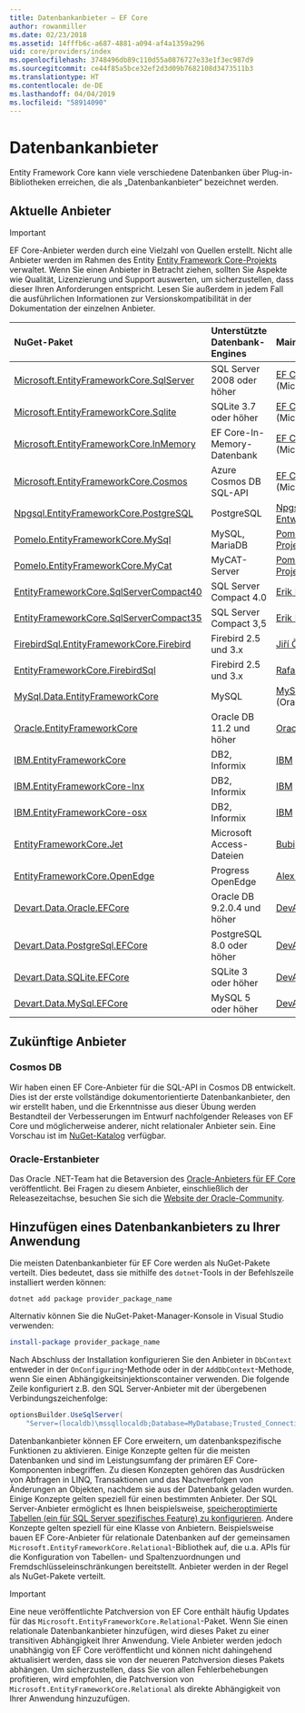 ```yaml
---
title: Datenbankanbieter – EF Core
author: rowanmiller
ms.date: 02/23/2018
ms.assetid: 14fffb6c-a687-4881-a094-af4a1359a296
uid: core/providers/index
ms.openlocfilehash: 3748496db89c110d55a0876727e33e1f3ec987d9
ms.sourcegitcommit: ce44f85a5bce32ef2d3d09b7682108d3473511b3
ms.translationtype: HT
ms.contentlocale: de-DE
ms.lasthandoff: 04/04/2019
ms.locfileid: "58914090"
---
```

# <a name="database-providers"></a>Datenbankanbieter

Entity Framework Core kann viele verschiedene Datenbanken über Plug-in-Bibliotheken erreichen, die als „Datenbankanbieter“ bezeichnet werden.

## <a name="current-providers"></a>Aktuelle Anbieter
> [!IMPORTANT]  
> EF Core-Anbieter werden durch eine Vielzahl von Quellen erstellt. Nicht alle Anbieter werden im Rahmen des Entity [Entity Framework Core-Projekts](https://github.com/aspnet/EntityFrameworkCore) verwaltet. Wenn Sie einen Anbieter in Betracht ziehen, sollten Sie Aspekte wie Qualität, Lizenzierung und Support auswerten, um sicherzustellen, dass dieser Ihren Anforderungen entspricht. Lesen Sie außerdem in jedem Fall die ausführlichen Informationen zur Versionskompatibilität in der Dokumentation der einzelnen Anbieter.

| NuGet-Paket                                                                                                        | Unterstützte Datenbank-Engines | Maintainer/Anbieter                                                           | Hinweise/Anforderungen | Nützliche Links                                                                                                                                                                                       |
|:---------------------------------------------------------------------------------------------------------------------|:---------------------------|:------------------------------------------------------------------------------|:---------------------|:---------------------------------------------------------------------------------------------------------------------------------------------------------------------------------------------------|
| [Microsoft.EntityFrameworkCore.SqlServer](https://www.nuget.org/packages/Microsoft.EntityFrameworkCore.SqlServer)    | SQL Server 2008 oder höher    | [EF Core-Projekt](https://github.com/aspnet/EntityFrameworkCore/) (Microsoft) |                      | [Docs](xref:core/providers/sql-server/index)                                                                                                                                                       |
| [Microsoft.EntityFrameworkCore.Sqlite](https://www.nuget.org/packages/Microsoft.EntityFrameworkCore.Sqlite)          | SQLite 3.7 oder höher         | [EF Core-Projekt](https://github.com/aspnet/EntityFrameworkCore/) (Microsoft) |                      | [Docs](xref:core/providers/sqlite/index)                                                                                                                                                           |
| [Microsoft.EntityFrameworkCore.InMemory](https://www.nuget.org/packages/Microsoft.EntityFrameworkCore.InMemory)      | EF Core-In-Memory-Datenbank | [EF Core-Projekt](https://github.com/aspnet/EntityFrameworkCore/) (Microsoft) | Nur für Tests     | [Docs](xref:core/providers/in-memory/index)                                                                                                                                                        |
| [Microsoft.EntityFrameworkCore.Cosmos](https://www.nuget.org/packages/Microsoft.EntityFrameworkCore.Cosmos)          | Azure Cosmos DB SQL-API    | [EF Core-Projekt](https://github.com/aspnet/EntityFrameworkCore/) (Microsoft) | Nur Vorschau         | [Blog](https://blogs.msdn.microsoft.com/dotnet/2018/10/17/announcing-entity-framework-core-2-2-preview-3/)                                                                                         |
| [Npgsql.EntityFrameworkCore.PostgreSQL](https://www.nuget.org/packages/Npgsql.EntityFrameworkCore.PostgreSQL)        | PostgreSQL                 | [Npgsql-Entwicklungsteam](https://github.com/npgsql)                          |                      | [Docs](http://www.npgsql.org/efcore/index.html)                                                                                                                                                    |
| [Pomelo.EntityFrameworkCore.MySql](https://www.nuget.org/packages/Pomelo.EntityFrameworkCore.MySql)                  | MySQL, MariaDB             | [Pomelo Foundation-Projekt](https://github.com/PomeloFoundation)              |                      | [Infodatei](https://github.com/PomeloFoundation/Pomelo.EntityFrameworkCore.MySql/blob/master/README.md)                                                                                               |
| [Pomelo.EntityFrameworkCore.MyCat](https://www.nuget.org/packages/Pomelo.EntityFrameworkCore.MyCat)                  | MyCAT-Server               | [Pomelo Foundation-Projekt](https://github.com/PomeloFoundation)              | Nur Vorabversion      | [Infodatei](https://github.com/PomeloFoundation/Pomelo.EntityFrameworkCore.MyCat/blob/master/README.md)                                                                                               |
| [EntityFrameworkCore.SqlServerCompact40](https://www.nuget.org/packages/EntityFrameworkCore.SqlServerCompact40)      | SQL Server Compact 4.0     | [Erik Ejlskov Jensen](https://github.com/ErikEJ/)                             | .NET Framework       | [Wiki](https://github.com/ErikEJ/EntityFramework.SqlServerCompact/wiki/Using-EF-Core-with-SQL-Server-Compact-in-Traditional-.NET-Applications)                                                     |
| [EntityFrameworkCore.SqlServerCompact35](https://www.nuget.org/packages/EntityFrameworkCore.SqlServerCompact35)      | SQL Server Compact 3,5     | [Erik Ejlskov Jensen](https://github.com/ErikEJ/)                             | .NET Framework       | [Wiki](https://github.com/ErikEJ/EntityFramework.SqlServerCompact/wiki/Using-EF-Core-with-SQL-Server-Compact-in-Traditional-.NET-Applications)                                                     |
| [FirebirdSql.EntityFrameworkCore.Firebird](https://www.nuget.org/packages/FirebirdSql.EntityFrameworkCore.Firebird/) | Firebird 2.5 und 3.x       | [Jiří Činčura](https://github.com/cincuranet)                                 |                      | [Docs](https://github.com/cincuranet/FirebirdSql.Data.FirebirdClient/blob/master/Provider/docs/entity-framework-core.md)                                                                           |
| [EntityFrameworkCore.FirebirdSql](https://www.nuget.org/packages/EntityFrameworkCore.FirebirdSql/)                   | Firebird 2.5 und 3.x       | [Rafael Almeida](https://github.com/ralmsdeveloper)                           |                      | [Wiki](https://github.com/ralmsdeveloper/EntityFrameworkCore.FirebirdSQL/wiki)                                                                                                                     |
| [MySql.Data.EntityFrameworkCore](https://www.nuget.org/packages/MySql.Data.EntityFrameworkCore)                      | MySQL                      | [MySQL-Projekt](http://dev.mysql.com) (Oracle)                                |                      | [Docs](https://dev.mysql.com/doc/connector-net/en/connector-net-entityframework-core.html)                                                                                                         |
| [Oracle.EntityFrameworkCore](https://www.nuget.org/packages/Oracle.EntityFrameworkCore/)                             | Oracle DB 11.2 und höher     | [Oracle](https://www.oracle.com/technetwork/topics/dotnet/)                   | Vorabversion           | [Website](https://www.oracle.com/technetwork/topics/dotnet/)                                                                                                                                       |
| [IBM.EntityFrameworkCore](https://www.nuget.org/packages/IBM.EntityFrameworkCore)                                    | DB2, Informix              | [IBM](https://ibm.com)                                                        | Windows-Version      | [Blog](https://www.ibm.com/developerworks/community/blogs/96960515-2ea1-4391-8170-b0515d08e4da/entry/Creating_Entity_Data_Model_using_IBM_Data_Server_providers_for_Entity_Framework_Core?lang=en) |
| [IBM.EntityFrameworkCore-lnx](https://www.nuget.org/packages/IBM.EntityFrameworkCore-lnx)                            | DB2, Informix              | [IBM](https://ibm.com)                                                        | Linux-Version        | [Blog](https://www.ibm.com/developerworks/community/blogs/96960515-2ea1-4391-8170-b0515d08e4da/entry/Creating_Entity_Data_Model_using_IBM_Data_Server_providers_for_Entity_Framework_Core?lang=en) |
| [IBM.EntityFrameworkCore-osx](https://www.nuget.org/packages/IBM.EntityFrameworkCore-osx)                            | DB2, Informix              | [IBM](https://ibm.com)                                                        | macOS-Version        | [Blog](https://www.ibm.com/developerworks/community/blogs/96960515-2ea1-4391-8170-b0515d08e4da/entry/Creating_Entity_Data_Model_using_IBM_Data_Server_providers_for_Entity_Framework_Core?lang=en) |
| [EntityFrameworkCore.Jet](https://www.nuget.org/packages/EntityFrameworkCore.Jet/)                                   | Microsoft Access-Dateien     | [Bubi](https://github.com/bubibubi)                                           | .NET Framework       | [Infodatei](https://github.com/bubibubi/EntityFrameworkCore.Jet/blob/master/docs/README.md)                                                                                                           |
| [EntityFrameworkCore.OpenEdge](https://www.nuget.org/packages/EntityFrameworkCore.OpenEdge/)                         | Progress OpenEdge          | [Alex Wiese](https://github.com/alexwiese)                                    |                      | [Infodatei](https://github.com/alexwiese/EntityFrameworkCore.OpenEdge/blob/master/README.md)                                                                                                          |
| [Devart.Data.Oracle.EFCore](https://www.nuget.org/packages/Devart.Data.Oracle.EFCore/)                               | Oracle DB 9.2.0.4 und höher  | [DevArt](https://www.devart.com/)                                             | Bezahlt                 | [Docs](https://www.devart.com/dotconnect/oracle/docs/)                                                                                                                                             |
| [Devart.Data.PostgreSql.EFCore](https://www.nuget.org/packages/Devart.Data.PostgreSql.EFCore/)                       | PostgreSQL 8.0 oder höher     | [DevArt](https://www.devart.com/)                                             | Bezahlt                 | [Docs](https://www.devart.com/dotconnect/postgresql/docs/)                                                                                                                                         |
| [Devart.Data.SQLite.EFCore](https://www.nuget.org/packages/Devart.Data.SQLite.EFCore/)                               | SQLite 3 oder höher           | [DevArt](https://www.devart.com/)                                             | Bezahlt                 | [Docs](https://www.devart.com/dotconnect/sqlite/docs/)                                                                                                                                             |
| [Devart.Data.MySql.EFCore](https://www.nuget.org/packages/Devart.Data.MySql.EFCore/)                                 | MySQL 5 oder höher            | [DevArt](https://www.devart.com/)                                             | Bezahlt                 | [Docs](https://www.devart.com/dotconnect/mysql/docs/)                                                                                                                                              |

## <a name="future-providers"></a>Zukünftige Anbieter

### <a name="cosmos-db"></a>Cosmos DB

Wir haben einen EF Core-Anbieter für die SQL-API in Cosmos DB entwickelt.
Dies ist der erste vollständige dokumentorientierte Datenbankanbieter, den wir erstellt haben, und die Erkenntnisse aus dieser Übung werden Bestandteil der Verbesserungen im Entwurf nachfolgender Releases von EF Core und möglicherweise anderer, nicht relationaler Anbieter sein.
Eine Vorschau ist im [NuGet-Katalog](https://www.nuget.org/packages/Microsoft.EntityFrameworkCore.Cosmos) verfügbar.

### <a name="oracle-first-party-provider"></a>Oracle-Erstanbieter
Das Oracle .NET-Team hat die Betaversion des [Oracle-Anbieters für EF Core](https://www.nuget.org/packages/Oracle.EntityFrameworkCore/) veröffentlicht.
Bei Fragen zu diesem Anbieter, einschließlich der Releasezeitachse, besuchen Sie sich die [Website der Oracle-Community](https://community.oracle.com/).

## <a name="adding-a-database-provider-to-your-application"></a>Hinzufügen eines Datenbankanbieters zu Ihrer Anwendung

Die meisten Datenbankanbieter für EF Core werden als NuGet-Pakete verteilt. Dies bedeutet, dass sie mithilfe des `dotnet`-Tools in der Befehlszeile installiert werden können:

``` console
dotnet add package provider_package_name
```

Alternativ können Sie die NuGet-Paket-Manager-Konsole in Visual Studio verwenden:

``` powershell
install-package provider_package_name
```

Nach Abschluss der Installation konfigurieren Sie den Anbieter in `DbContext` entweder in der `OnConfiguring`-Methode oder in der `AddDbContext`-Methode, wenn Sie einen Abhängigkeitsinjektionscontainer verwenden.
Die folgende Zeile konfiguriert z.B. den SQL Server-Anbieter mit der übergebenen Verbindungszeichenfolge:

``` csharp
optionsBuilder.UseSqlServer(
    "Server=(localdb)\mssqllocaldb;Database=MyDatabase;Trusted_Connection=True;");
```  

Datenbankanbieter können EF Core erweitern, um datenbankspezifische Funktionen zu aktivieren.
Einige Konzepte gelten für die meisten Datenbanken und sind im Leistungsumfang der primären EF Core-Komponenten inbegriffen.
Zu diesen Konzepten gehören das Ausdrücken von Abfragen in LINQ, Transaktionen und das Nachverfolgen von Änderungen an Objekten, nachdem sie aus der Datenbank geladen wurden.
Einige Konzepte gelten speziell für einen bestimmten Anbieter.
Der SQL Server-Anbieter ermöglicht es Ihnen beispielsweise, [speicheroptimierte Tabellen (ein für SQL Server spezifisches Feature) zu konfigurieren](xref:core/providers/sql-server/memory-optimized-tables).
Andere Konzepte gelten speziell für eine Klasse von Anbietern.
Beispielsweise bauen EF Core-Anbieter für relationale Datenbanken auf der gemeinsamen `Microsoft.EntityFrameworkCore.Relational`-Bibliothek auf, die u.a. APIs für die Konfiguration von Tabellen- und Spaltenzuordnungen und Fremdschlüsseleinschränkungen bereitstellt. Anbieter werden in der Regel als NuGet-Pakete verteilt.

> [!IMPORTANT]  
> Eine neue veröffentlichte Patchversion von EF Core enthält häufig Updates für das `Microsoft.EntityFrameworkCore.Relational`-Paket.
> Wenn Sie einen relationale Datenbankanbieter hinzufügen, wird dieses Paket zu einer transitiven Abhängigkeit Ihrer Anwendung.
> Viele Anbieter werden jedoch unabhängig von EF Core veröffentlicht und können nicht dahingehend aktualisiert werden, dass sie von der neueren Patchversion dieses Pakets abhängen.
> Um sicherzustellen, dass Sie von allen Fehlerbehebungen profitieren, wird empfohlen, die Patchversion von `Microsoft.EntityFrameworkCore.Relational` als direkte Abhängigkeit von Ihrer Anwendung hinzuzufügen.
